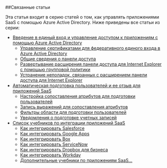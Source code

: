 ##Связанные статьи

Эта статья входит в серию статей о том, как управлять приложениями SaaS с помощью Azure Active Directory. Ниже приведены все статьи из серии:

- [Введение в единый вход и управление доступом к приложениям с помощью Azure Active Directory](active-directory-appssoaccess-whatis.md)
	- [Управление сертификатами для федеративного единого входа в Azure Active Directory](active-directory-sso-certs.md)
	- [Общие сведения о панели доступа](active-directory-saas-access-panel-introduction.md)
	- [Развертывание расширения панели доступа для Internet Explorer с помощью групповой политики](active-directory-saas-ie-group-policy.md)
	- [Устранение неполадок, связанных с расширением панели доступа для Internet Explorer](active-directory-saas-ie-troubleshooting.md)
- [Автоматическая подготовка пользователей и ее отзыв для приложений SaaS](active-directory-saas-app-provisioning.md)
	- [Настройка сопоставления атрибутов для подготовки пользователей](active-directory-saas-customizing-attribute-mappings.md)
	- [Запись выражений для сопоставления атрибутов](active-directory-saas-writing-expressions-for-attribute-mappings.md)
	- [Фильтры области для подготовки пользователей](active-directory-saas-scoping-filters.md)
	- [Уведомления о подготовке учетных записей](active-directory-saas-account-provisioning-notifications.md)
- [Список учебников по интеграции приложений SaaS](active-directory-saas-tutorial-list.md)
	- [Как интегрировать Salesforce](active-directory-saas-salesforce-tutorial.md)
	- [Как интегрировать Google Apps](active-directory-saas-google-apps-tutorial.md)
	- [Как интегрировать Box](active-directory-saas-box-tutorial.md)
	- [Как интегрировать ServiceNow](active-directory-saas-servicenow-tutorial.md)
	- [Как интегрировать Dropbox для бизнеса](active-directory-saas-dropboxforbusiness-tutorial.md)
	- [Как интегрировать Workday](active-directory-saas-workday-tutorial.md) 
	- [Дополнительные учебники по приложениям SaaS...](active-directory-saas-tutorial-list.md)

<!---HONumber=Oct15_HO4-->